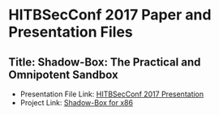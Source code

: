 # HITBSecConf 2017 Paper and Presentation Files
## Title: Shadow-Box: The Practical and Omnipotent Sandbox 
 - Presentation File Link: [HITBSecConf 2017 Presentation](http://conference.hitb.org/hitbsecconf2017ams/materials/D1T2%20-%20Seunghun%20Han%20-%20Shadow-Box%20-%20The%20Practical%20and%20Omnipotent%20Sandbox.pdf)
 - Project Link: [Shadow-Box for x86](https://github.com/kkamagui/shadow-box-for-x86)
